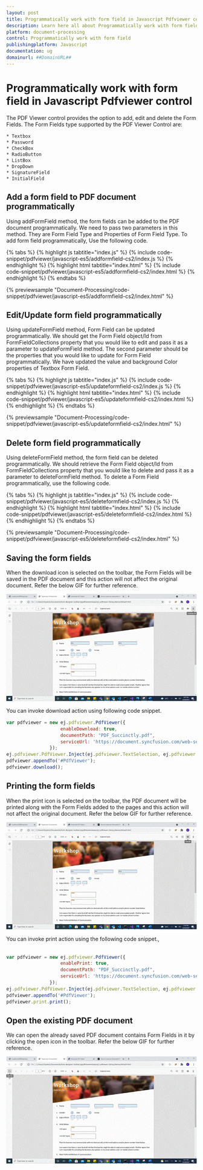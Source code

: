```yaml
---
layout: post
title: Programmatically work with form field in Javascript Pdfviewer control | Syncfusion
description: Learn here all about Programmatically work with form field in Syncfusion Javascript Pdfviewer control of Syncfusion Essential JS 2 and more.
platform: document-processing
control: Programmatically work with form field
publishingplatform: Javascript
documentation: ug
domainurl: ##DomainURL##
---
```


# Programmatically work with form field in Javascript Pdfviewer control

The PDF Viewer control provides the option to add, edit and delete the Form Fields. The Form Fields type supported by the PDF Viewer Control are:

    * Textbox
    * Password
    * CheckBox
    * RadioButton
    * ListBox
    * DropDown
    * SignatureField
    * InitialField

## Add a form field to PDF document programmatically

Using addFormField method, the form fields can be added to the PDF document programmatically. We need to pass two parameters in this method. They are Form Field Type and Properties of Form Field Type. To add form field programmatically, Use the following code.

{% tabs %}
{% highlight js tabtitle="index.js" %}
{% include code-snippet/pdfviewer/javascript-es5/addformfield-cs2/index.js %}
{% endhighlight %}
{% highlight html tabtitle="index.html" %}
{% include code-snippet/pdfviewer/javascript-es5/addformfield-cs2/index.html %}
{% endhighlight %}
{% endtabs %}

{% previewsample "Document-Processing/code-snippet/pdfviewer/javascript-es5/addformfield-cs2/index.html" %}

## Edit/Update form field programmatically

Using updateFormField method, Form Field can be updated programmatically. We should get the Form Field object/Id from FormFieldCollections property that you would like to edit and pass it as a parameter to updateFormField method. The second parameter should be the properties that you would like to update for Form Field programmatically. We have updated the value and background Color properties of Textbox Form Field.

{% tabs %}
{% highlight js tabtitle="index.js" %}
{% include code-snippet/pdfviewer/javascript-es5/updateformfield-cs2/index.js %}
{% endhighlight %}
{% highlight html tabtitle="index.html" %}
{% include code-snippet/pdfviewer/javascript-es5/updateformfield-cs2/index.html %}
{% endhighlight %}
{% endtabs %}

{% previewsample "Document-Processing/code-snippet/pdfviewer/javascript-es5/updateformfield-cs2/index.html" %}

## Delete form field programmatically

Using deleteFormField method, the form field can be deleted programmatically. We should retrieve the Form Field object/Id from FormFieldCollections property that you would like to delete and pass it as a parameter to deleteFormField method. To delete a Form Field programmatically, use the following code.

{% tabs %}
{% highlight js tabtitle="index.js" %}
{% include code-snippet/pdfviewer/javascript-es5/deleteformfield-cs2/index.js %}
{% endhighlight %}
{% highlight html tabtitle="index.html" %}
{% include code-snippet/pdfviewer/javascript-es5/deleteformfield-cs2/index.html %}
{% endhighlight %}
{% endtabs %}

{% previewsample "Document-Processing/code-snippet/pdfviewer/javascript-es5/deleteformfield-cs2/index.html" %}

## Saving the form fields

When the download icon is selected on the toolbar, the Form Fields will be saved in the PDF document and this action will not affect the original document. Refer the below GIF for further reference.

![Alt text](../images/saveformfield.gif)

You can invoke download action using following code snippet.

```javascript
var pdfviewer = new ej.pdfviewer.PdfViewer({
                    enableDownload: true,
                    documentPath: "PDF_Succinctly.pdf",
                    serviceUrl: 'https://document.syncfusion.com/web-services/pdf-viewer/api/pdfviewer'
                });
ej.pdfviewer.PdfViewer.Inject(ej.pdfviewer.TextSelection, ej.pdfviewer.Annotation, ej.pdfviewer.TextSearch, ej.pdfviewer.Navigation,ej.pdfviewer.Print);
pdfviewer.appendTo('#PdfViewer');
pdfviewer.download();

```

## Printing the form fields

When the print icon is selected on the toolbar, the PDF document will be printed along with the Form Fields added to the pages and this action will not affect the original document. Refer the below GIF for further reference.

![Alt text](../images/printformfield.gif)

You can invoke print action using the following code snippet.,

```javascript

var pdfviewer = new ej.pdfviewer.PdfViewer({
                    enablePrint: true,
                    documentPath: "PDF_Succinctly.pdf",
                    serviceUrl: 'https://document.syncfusion.com/web-services/pdf-viewer/api/pdfviewer'
                });
ej.pdfviewer.PdfViewer.Inject(ej.pdfviewer.TextSelection, ej.pdfviewer.TextSearch, ej.pdfviewer.Navigation,ej.pdfviewer.Print);
pdfviewer.appendTo('#PdfViewer');
pdfviewer.print.print();

```

## Open the existing PDF document

We can open the already saved PDF document contains Form Fields in it by clicking the open icon in the toolbar. Refer the below GIF for further reference.

![Alt text](../images/openexistingpdf.gif)